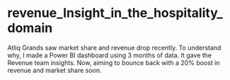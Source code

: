# revenue_Insight_in_the_hospitality_domain
Atliq Grands saw market share and revenue drop recently. To understand why, I made a Power BI dashboard using 3 months of data. It gave the Revenue team insights. Now, aiming to bounce back with a 20% boost in revenue and market share soon.

